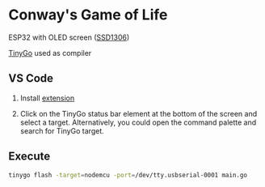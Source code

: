 # Conway's Game of Life

ESP32 with OLED screen ([SSD1306](https://pkg.go.dev/tinygo.org/x/drivers/ssd1306))

[TinyGo](https://tinygo.org/) used as compiler


## VS Code
1. Install [extension](https://marketplace.visualstudio.com/items?itemName=tinygo.vscode-tinygo)

2. Click on the TinyGo status bar element at the bottom of the screen and select a target. Alternatively, you could open the command palette and search for TinyGo target.


## Execute
```sh
tinygo flash -target=nodemcu -port=/dev/tty.usbserial-0001 main.go
```